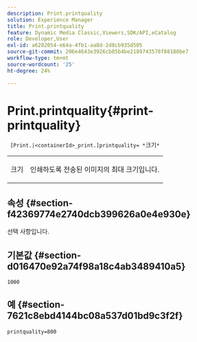 ```yaml
---
description: Print.printquality
solution: Experience Manager
title: Print.printquality
feature: Dynamic Media Classic,Viewers,SDK/API,eCatalog
role: Developer,User
exl-id: a6282054-e64a-4fb1-aa8d-2d8cb935d505
source-git-commit: 206e4643e3926cb85b4be2189743578f88180be7
workflow-type: tm+mt
source-wordcount: '25'
ht-degree: 24%

---
```


# Print.printquality{#print-printquality}

` [Print.|<containerId>_print.]printquality= *`크기`*`

<table id="table_2B109D2F91E64B5382B31921C3780FA5"> 
 <tbody> 
  <tr> 
   <td colname="col1"> <p><span class="codeph"><span class="varname"> 크기</span></span> </p> </td> 
   <td colname="col2"> <p> 인쇄하도록 전송된 이미지의 최대 크기입니다. </p> </td> 
  </tr> 
 </tbody> 
</table>

## 속성 {#section-f42369774e2740dcb399626a0e4e930e}

선택 사항입니다.

## 기본값 {#section-d016470e92a74f98a18c4ab3489410a5}

`1000`

## 예 {#section-7621c8ebd4144bc08a537d01bd9c3f2f}

`printquality=800`
